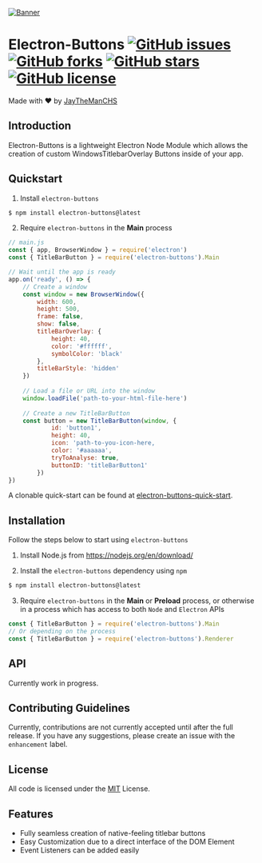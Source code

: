 [![Banner](https://raw.githubusercontent.com/jaythemanchs/custom-windows-buttons/b8444a3b1aee22a7f9848e3313c088f582d841c8/assets/banner.svg)](./README.md)

# Electron-Buttons [![GitHub issues](https://img.shields.io/github/issues/jaythemanchs/Electron-Buttons)](https://github.com/jaythemanchs/Electron-Buttons/issues) [![GitHub forks](https://img.shields.io/github/forks/jaythemanchs/Electron-Buttons)](https://github.com/jaythemanchs/Electron-Buttons/network) [![GitHub stars](https://img.shields.io/github/stars/jaythemanchs/Electron-Buttons)](https://github.com/jaythemanchs/Electron-Buttons/stargazers) [![GitHub license](https://img.shields.io/github/license/jaythemanchs/Electron-Buttons)](https://github.com/jaythemanchs/Electron-Buttons/blob/main/LICENSE)
Made with ❤️ by [JayTheManCHS](https://github.com/jaythemanchs)

## Introduction
Electron-Buttons is a lightweight Electron Node Module which allows the creation of custom WindowsTitlebarOverlay Buttons inside of your app.


## Quickstart
1. Install `electron-buttons`
```sh
$ npm install electron-buttons@latest
```

2. Require `electron-buttons` in the **Main** process
```javascript
// main.js
const { app, BrowserWindow } = require('electron')
const { TitleBarButton } = require('electron-buttons').Main

// Wait until the app is ready
app.on('ready', () => {
    // Create a window
    const window = new BrowserWindow({
        width: 600,
        height: 500,
        frame: false,
        show: false,
        titleBarOverlay: {
            height: 40,
            color: '#ffffff',
            symbolColor: 'black'
        },
        titleBarStyle: 'hidden'
    })
    
    // Load a file or URL into the window
    window.loadFile('path-to-your-html-file-here')
    
    // Create a new TitleBarButton
    const button = new TitleBarButton(window, {
            id: 'button1',
            height: 40,
            icon: 'path-to-you-icon-here,
            color: '#aaaaaa',
            tryToAnalyse: true,
            buttonID: 'titleBarButton1'
        })
})
```
A clonable quick-start can be found at [electron-buttons-quick-start](https://github.com/jaythemanchs/electron-buttons-quick-start).

## Installation
Follow the steps below to start using `electron-buttons`

1. Install Node.js from https://nodejs.org/en/download/

2. Install the `electron-buttons` dependency using `npm`
```sh
$ npm install electron-buttons@latest
```
3. Require `electron-buttons` in the **Main** or **Preload** process, or otherwise in a process which has access to both `Node` and `Electron` APIs
```javascript
const { TitleBarButton } = require('electron-buttons').Main
// Or depending on the process
const { TitleBarButton } = require('electron-buttons').Renderer
```

## API
Currently work in progress.

## Contributing Guidelines
Currently, contributions are not currently accepted until after the full release. If you have any suggestions, please create an issue with the `enhancement` label.

## License
All code is licensed under the [MIT](./LICENSE) License.


## Features
- Fully seamless creation of native-feeling titlebar buttons
- Easy Customization due to a direct interface of the DOM Element
- Event Listeners can be added easily
